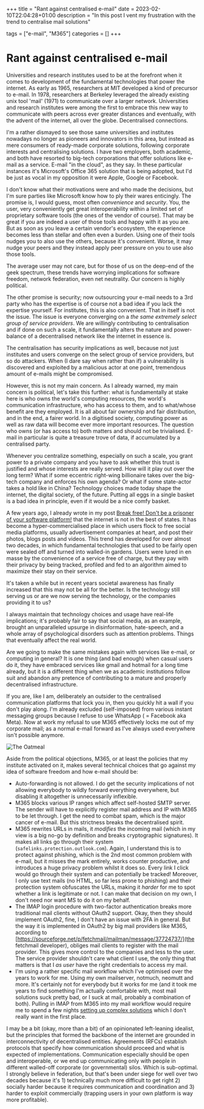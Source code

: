 +++
title = "Rant against centralised e-mail"
date = 2023-02-10T22:04:28+01:00
description = "In this post I vent my frustration with the trend to centralise mail solutions"

tags = ["e-mail", "M365"]
categories = []
+++

# Rant against centralised e-mail

Universities and research institutes used to be at the forefront when it comes
to development of the fundamental technologies that power the internet. As
early as 1965, researchers at MIT developed a kind of precursor to e-mail. In
1978, researchers at Berkeley leveraged the already existing unix tool 'mail'
(1971) to communicate over a larger network. Universities and research
institutes were among the first to embrace this new way to communicate with
peers across ever greater distances and eventually, with the advent of the
internet, all over the globe. Decentralised connections.

I'm a rather dismayed to see those same universities and institutes nowadays no
longer as pioneers and innovators in this area, but instead as mere consumers
of ready-made corporate solutions, following corporate interests and
centralising solutions. I have two employers, both academic, and both have
resorted to big-tech corporations that offer solutions like e-mail as a
service. E-mail "in the cloud", as they say. In these particular instances it's
Microsoft's Office 365 solution that is being adopted, but I'd be just as vocal
in my opposition it were Apple, Google or Facebook.

I don't know what their motivations were and who made the decisions, but I'm
sure parties like Microsoft know how to ply their wares enticingly. The promise
is, I would guess, most often *convenience* and *security*. You, the user, very
conveniently get great interoperability within a limited set of proprietary
software tools (the ones of the vendor of course). That may be great if you are
indeed a user of those tools and happy with it as you are. But as soon as you
leave a certain vendor's ecosystem, the experience becomes less than stellar
and often even a burden. Using one of their tools nudges you to also use the
others, because it's convenient. Worse, it may nudge your peers and they
instead apply peer pressure on you to use also those tools.

The average user may not care, but for those of us on the deep-end
of the geek spectrum, these trends have worrying implications for software
freedom, network federation, even net neutrality. Our concern is highly
political.

The other promise is security; now outsourcing your e-mail needs to a 3rd party
who has the expertise is of course not a bad idea if you lack the expertise
yourself. For institutes, this is also convenient. That in itself is not the
issue. The issue is everyone converging on a *the same extremely select group
of service providers*. We are willingly contributing to centralisation and if
done on such a scale, it fundamentally alters the nature and power-balance of a decentralised
network like the internet in essence is.

The centralisation has security implications as well, because not just
institutes and users converge on the select group of service providers, but so
do attackers. When (I dare say when rather than if) a vulnerability is
discovered and exploited by a malicious actor at one point, tremendous
amount of e-mails might be compromised.

However, this is not my main concern. As I already warned, my main concern is
political, let's take this further: what is fundamentally at stake here is who
owns the world's computing resources, the world's communication infrastructure,
who has access to them, and to what/whose benefit are they employed. It is
all about fair ownership and fair distribution, and in the end, a fairer world. In
a digitised society, computing power as well as raw data will become ever more
important resources. The question who owns (or has access to) both matters and
should not be trivialised. E-mail in particular is quite a treasure trove of
data, if accumulated by a centralised party.

Whenever you centralize something, especially on such a scale, you grant power
to a private company and you have to ask whether this trust is justified and
whose interests are really served. How will it play out over the long term?
What if some eccentric right-wing billionaire takes over the big-tech company
and enforces his own agenda? Or what if some state-actor takes a hold like in
China? Technology choices made today shape the internet, the digital society,
of the future. Putting all eggs in a single basket is a bad idea in principle,
even if it would be a nice comfy basket.

A few years ago, I already wrote in my post [Break free! Don't be a prisoner of
your software
platform!](https://proycon.anaproy.nl/posts/break-free-do-not-be-a-prisoner-of-your-software/)
that the internet is not in the best of states. It has become a
hyper-commercialised place in which users flock to free social media platforms,
usually advertisement companies at heart, and post their photos, blogs posts
and videos. This trend has developed for over almost two decades, in which
fundamental technologies that used to be fairly open were sealed off and turned
into walled-in gardens. Users were lured in en masse by the convenience of a
service free of charge, but they pay with their privacy by being tracked,
profiled and fed to an algorithm aimed to maximize their stay on their service.

It's taken a while but in recent years societal awareness has finally increased
that this may not be all for the better. Is the technology still serving us or
are we now serving the technology, or the companies providing it to us? 

I always maintain that technology choices and usage have real-life
implications; it's probably fair to say that social media, as an example,
brought an unparalleled upsurge in disinformation, hate-speech, and a whole
array of psychological disorders such as attention problems. Things that
eventually affect the real world. 

Are we going to make the same mistakes again with services like e-mail, or
computing in general? It is one thing (and bad enough) when casual users do it,
they have embraced services like gmail and hotmail for a long time already, but
it is a different thing when we as academic institutions follow suit and
abandon any pretence of contributing to a mature and properly decentralised
infrastructure.

If you are, like I am, deliberately an outsider to the centralised
communication platforms that lock you in, then you quickly hit a wall if you
don't play along. I'm already excluded (self-imposed) from various instant
messaging groups because I refuse to use WhatsApp ( = Facebook aka Meta). Now
at work my refusal to use M365 effectively locks me out of my corporate mail;
as a normal e-mail forward as I've always used everywhere isn't possible
anymore.

![The Oatmeal](https://s3.amazonaws.com/theoatmeal-img/comics/reaching_people/reaching_people.png)

Aside from the political objections, M365, or at least the policies that my
institute activated on it, makes several technical choices that go against my
idea of software freedom and how e-mail should be:

* Auto-forwarding is not allowed. I do get the security implications of not allowing
  everybody to wildly forward everything everywhere, but disabling it altogether is
  unnecessarily inflexible.
* M365 blocks various IP ranges which affect self-hosted SMTP server. The
  sender will have to explicitly register mail address and IP with M365 to be
  let through. I get the need to combat spam, which is the major cancer of
  e-mail. But this strictness breaks the decentralised spirit.
* M365 rewrites URLs in mails, it *modifies* the incoming mail (which in my
  view is a big no-go by definition and breaks cryptographic signatures). It
  makes all links go through their system (`safelinks.protection.outlook.com`).
  Again, I understand this is to protect against phishing, which is the 2nd
  most common problem with e-mail, but it misses the mark entirely, works
  counter productive, and introduces a huge privacy problem whilst it does so.
  Every link I click would go through their system and can potentially be
  tracked! Moreover, I only use text mails (no HTML, so far less prone to
  phishing) and their protection system obfuscates the URLs, making it *harder*
  for me to spot whether a link is legitimate or not. I can make that decision
  on my own, I don't need nor want MS to do it on my behalf.
* The IMAP login procedure with two-factor authentication breaks more
  traditional mail clients without OAuth2 support. Okay, then they should
  implement OAuth2, fine, I don't have an issue with 2FA in general. But the way it
  is implemented in OAuth2 by big mail providers like M365, according to
  [https://sourceforge.net/p/fetchmail/mailman/message/37724737/](the fetchmail
  developer), obliges mail clients to register with the mail provider. This
  gives more control to the companies and less to the user. The service
  provider shouldn't care what client I use, the only thing that matters is
  that I *as user* have the right credentials to access my mail. 
* I'm using a rather specific mail workflow which I've optimised over the years
  to work for me. Using my own mailserver, notmuch, neomutt and more. It's
  certainly not for everybody but it works for me (and it took me years to find
  something I'm actually comfortable with, most mail solutions suck pretty bad,
  or I suck at mail, probably a combination of both). Pulling in IMAP from M365
  into my mail workflow would require me to spend a few nights [setting up
  complex
  solutions](https://movementarian.org/blog/posts/fetchmail-and-office-365/)
  which I don't really want in the first place.

I may be a bit (okay, more than a bit) of an opinionated left-leaning idealist,
but the principles that formed the backbone of the internet are grounded in
interconnectivity of decentralised entities. Agreements (RFCs) establish
protocols that specify how communication should proceed and what is expected of
implementations. Communication especially should be open and interoperable, or
we end up communicating only with people in different walled-off corporate (or
governmental) silos. Which is sub-optimal. I strongly believe in federation,
but that's been under siege for well over two decades because it's 1)
technically much more difficult to get right 2) socially harder because it
requires communication and coordination and 3) harder to exploit commercially
(trapping users in your own platform is way more profitable).

